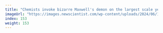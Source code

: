 ```yaml
---
title: "Chemists invoke bizarre Maxwell's demon on the largest scale yet"
imageUrl: "https://images.newscientist.com/wp-content/uploads/2024/06/18122700/SEI_209151691.jpg?width=788"
index: 153
weight: 153
---
```

